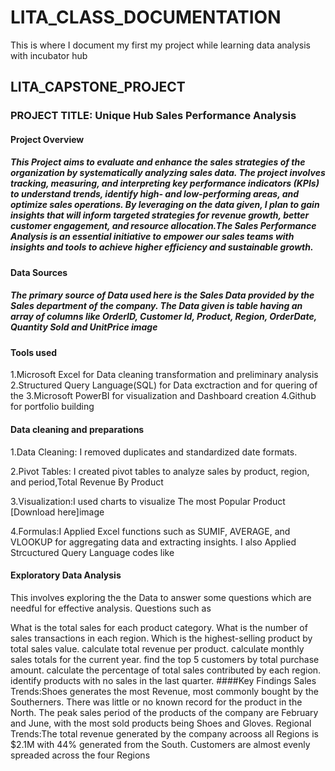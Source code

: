 # LITA_CLASS_DOCUMENTATION
This is where I document my first my project while learning data analysis with incubator hub
## LITA_CAPSTONE_PROJECT
### PROJECT TITLE: Unique Hub Sales Performance Analysis
#### Project Overview
##### This Project aims to evaluate and enhance the sales strategies of the organization by systematically analyzing sales data. The project involves tracking, measuring, and interpreting key performance indicators (KPIs) to understand trends, identify high- and low-performing areas, and optimize sales operations. By leveraging on the data given, I plan to gain insights that will inform targeted strategies for revenue growth, better customer engagement, and resource allocation.The Sales Performance Analysis is an essential initiative to empower our sales teams with insights and tools to achieve higher efficiency and sustainable growth.
#### Data Sources
##### The primary source of Data used here is the Sales Data provided by the Sales department of the company. The Data given is table having an array of columns like OrderID, Customer Id, Product, Region, OrderDate, Quantity Sold and UnitPrice image
#### Tools used
1.Microsoft Excel for Data cleaning transformation and preliminary analysis 
2.Structured Query Language(SQL) for Data exctraction and for quering of the 
3.Microsoft PowerBI for visualization and Dashboard creation
4.Github for portfolio building
#### Data cleaning and preparations
1.Data Cleaning: I removed duplicates and standardized date formats.

2.Pivot Tables: I created pivot tables to analyze sales by product, region, and period,Total Revenue By Product

3.Visualization:I used charts to visualize The most Popular Product [Download here]image

4.Formulas:I Applied Excel functions such as SUMIF, AVERAGE, and VLOOKUP for aggregating data and extracting insights. I also Applied Strcuctured Query Language codes like

#### Exploratory Data Analysis
This involves exploring the the Data to answer some questions which are needful for effective analysis. Questions such as

What is the total sales for each product category.
What is the number of sales transactions in each region.
Which is the highest-selling product by total sales value.
calculate total revenue per product.
calculate monthly sales totals for the current year.
find the top 5 customers by total purchase amount.
calculate the percentage of total sales contributed by each region.
identify products with no sales in the last quarter.
####Key Findings
Sales Trends:Shoes generates the most Revenue, most commonly bought by the Southerners. There was little or no known record for the product in the North.  The peak sales period of the products of the company are February and June, with the most sold products being Shoes and Gloves.
Regional Trends:The total revenue generated by the company acrooss all Regions is $2.1M with 44% generated from the South. Customers are almost evenly spreaded across the four Regions
